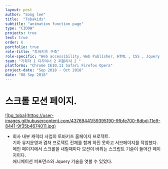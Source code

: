 ```yaml
---
layout: post
author: "Song lee"
title:  "Tobakids"
subtitle: "animation function page"
type: "CIDOW"
projects: true
text: true
order: 6
portfolio: true
role-title: "토바키즈 구축"
role-specific: "Web accessibility, Web Publisher, HTML , CSS , Jquery , Javascript , Responsive"
team: "기획자 1 디자이너 2 퍼블리셔 2 "
platforms: "Chrome IE10,11 Safari Firefox Opera"
project-date: "Sep 2018 - Oct 2018"
date: "08 Sep 2018"
---
```


# 스크롤 모션 페이지.

<a class="img_company" href="http://tobacomics.com/main.html" title="토바키즈 바로가기">
![bg_toba](https://user-images.githubusercontent.com/43769441/59395190-9fbfe700-8dbd-11e9-8441-9f35b4674011.jpg)
</a>

- 회사 내부 캐릭터 사업의 토바키즈 홈페이지 프로젝트.<br>
기아 유지운영과 겹쳐 프로젝트 전체를 함께 하진 못하고 서브페이지를 작업했다.<br/>
메인 페이지에서 스크롤을 내릴때마다 모션이 바뀌는 스크립트 기술이 들어간 페이지이다.<br/>
애니메이션 퍼포먼스와 Jquery 기술을 엿볼 수 있었다.<br>
